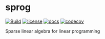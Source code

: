 # sprog

[![Build](https://github.com/jburgy/sprog/actions/workflows/pythonpackage.yml/badge.svg)](https://github.com/jburgy/sprog/actions/workflows/pythonpackage.yml)
[![license](https://img.shields.io/badge/License-MIT-purple.svg)](LICENSE)
[![docs](https://readthedocs.org/projects/sprog/badge/)](https://sprog.rtfd.io/)
[![codecov](https://codecov.io/gh/jburgy/sprog/graph/badge.svg?token=NZ8F26O8JZ)](https://codecov.io/gh/jburgy/sprog)

Sparse linear algebra for linear programming
